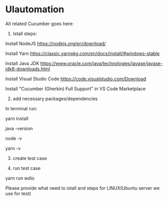 # UIautomation

All related Cucumber goes here:

1. Istall steps:

Install NodeJS  https://nodejs.org/en/download/

Install Yarn  https://classic.yarnpkg.com/en/docs/install/#windows-stable

Install Java JDK  https://www.oracle.com/java/technologies/javase/javase-jdk8-downloads.html

Install Visual Studio Code  https://code.visualstudio.com/Download

Install "Cucumber (Gherkin) Full Support" in VS Code Marketplace



2. add necessary packages/dependencies

In terminal run:

yarn install

java -version

node -v

yarn -v


3. create test case

4. run test case

yarn run wdio


Please provide  what need to istall and steps for LINUX(Ubuntu server we use for test)

